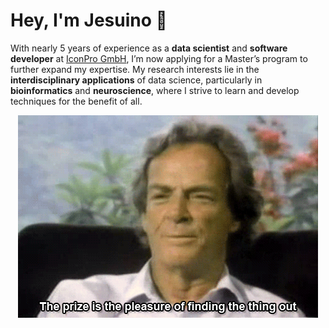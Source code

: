 # Hey, I'm Jesuino 👋

With nearly 5 years of experience as a **data scientist** and **software developer** at [IconPro GmbH](https://iconpro.com/en/), I’m now applying for a Master’s program to further expand my expertise. My research interests lie in the **interdisciplinary applications** of data science, particularly in **bioinformatics** and **neuroscience**, where I strive to learn and develop techniques for the benefit of all.

<div align="center">
  <img src="feynman.webp" alt="Feynman">
</div>
